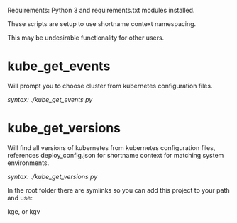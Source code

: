 Requirements: Python 3 and requirements.txt modules installed.

These scripts are setup to use shortname context namespacing.

This may be undesirable functionality for other users.

# kube_get_events
 
Will prompt you to choose cluster from kubernetes configuration files.

_syntax: ./kube_get_events.py_


# kube_get_versions

Will find all versions of kubernetes from kubernetes configuration files, references deploy_config.json for shortname context for matching system environments. 

_syntax: ./kube_get_versions.py_


In the root folder there are symlinks so you can add this project to your path and use:

kge, or kgv


